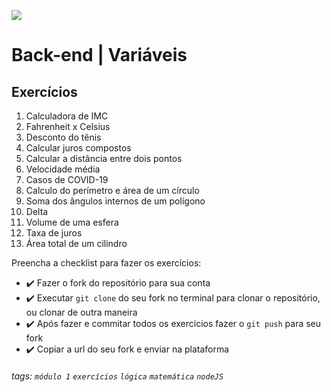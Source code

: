 ![](https://i.imgur.com/xG74tOh.png)

# Back-end | Variáveis

## Exercícios

1.  Calculadora de IMC
2.  Fahrenheit x Celsius
3.  Desconto do tênis
4.  Calcular juros compostos
5.  Calcular a distância entre dois pontos
6.  Velocidade média
7.  Casos de COVID-19
8.  Calculo do perímetro e área de um círculo
9.  Soma dos ângulos internos de um polígono
10. Delta
11. Volume de uma esfera
12. Taxa de juros
13. Área total de um cilindro

Preencha a checklist para fazer os exercícios:


-   ✔️ Fazer o fork do repositório para sua conta
-   ✔️ Executar `git clone` do seu fork no terminal para clonar o repositório, ou clonar de outra maneira
-   ✔️ Após fazer e commitar todos os exercícios fazer o `git push` para seu fork
-   ✔️ Copiar a url do seu fork e enviar na plataforma

###### tags: `módulo 1` `exercícios` `lógica` `matemática` `nodeJS`
